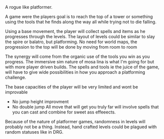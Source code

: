 A rogue like platformer.

A game were the players goal is to reach the top of a tower or something using the tools that he finds along the way all while trying not to die falling.

Using a base movement, the player will collect spells and items as he progresses through the levels. The layout of levels could be similar to slay the spire or balatro, but platforming. 
No need for world maps, the progression to the top will be done by moving from room to room 

The synergy will come from the organic use of the tools you win as you progress. 
The immersive sim nature of mosa lina is what I'm going for but with more player driven builds.
The spells and tools ie the juice of the game, will have to give wide possibilities in how you approach a platforming challenge.

The base capacities of the player will be very limited and wont be improvable
- No jump height improvment
- No double jump
All move that will get you truly far will involve spells that you can cast and combine for sweet ass effeeects.  


Because of the nature of platformer games, randomness in levels will probably not be a thing.
Instead, hand crafted levels could be plagued with random statuses like in DRG.


